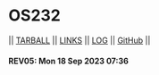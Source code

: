 # OS232

|| [TARBALL](https://os.vlsm.org/Log/WinotoHasyim.tar.bz2.txt) || [LINKS](LINKS/) || [LOG](TXT/mylog.txt) || [GitHub](https://github.com/WinotoHasyim/os232/) ||

#### REV05: Mon 18 Sep 2023 07:36
